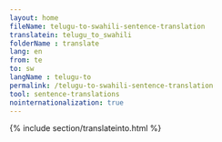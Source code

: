 ```yaml
---
layout: home
fileName: telugu-to-swahili-sentence-translation
translatein: telugu_to_swahili
folderName : translate
lang: en
from: te
to: sw
langName : telugu-to
permalink: /telugu-to-swahili-sentence-translation
tool: sentence-translations
nointernationalization: true
---
```

{% include section/translateinto.html %}
